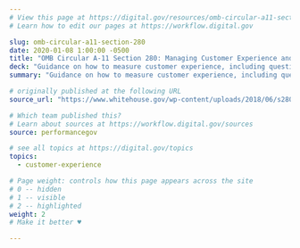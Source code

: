 ```yaml
---
# View this page at https://digital.gov/resources/omb-circular-a11-section-280
# Learn how to edit our pages at https://workflow.digital.gov

slug: omb-circular-a11-section-280
date: 2020-01-08 1:00:00 -0500
title: "OMB Circular A-11 Section 280: Managing Customer Experience and Improving Service Delivery"
deck: "Guidance on how to measure customer experience, including questions on satisfaction and confidence and trust in section 280.7"
summary: "Guidance on how to measure customer experience, including questions on satisfaction and confidence and trust in section 280.7"

# originally published at the following URL
source_url: "https://www.whitehouse.gov/wp-content/uploads/2018/06/s280.pdf"

# Which team published this?
# Learn about sources at https://workflow.digital.gov/sources
source: performancegov

# see all topics at https://digital.gov/topics
topics:
  - customer-experience

# Page weight: controls how this page appears across the site
# 0 -- hidden
# 1 -- visible
# 2 -- highlighted
weight: 2
# Make it better ♥

---
```

